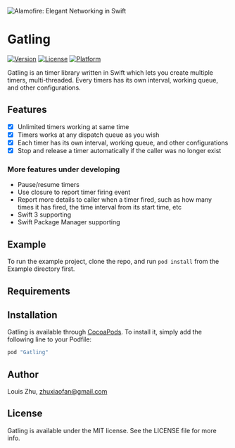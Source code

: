 ![Alamofire: Elegant Networking in Swift](https://cloud.githubusercontent.com/assets/423386/16545954/4f516910-416c-11e6-8d29-9058bc3dd58a.jpg)

# Gatling

<!--[![CI Status](http://img.shields.io/travis/Louis Zhu/Gatling.svg?style=flat)](https://travis-ci.org/Louis Zhu/Gatling)-->
[![Version](https://img.shields.io/cocoapods/v/Gatling.svg?style=flat)](http://cocoapods.org/pods/Gatling)
[![License](https://img.shields.io/cocoapods/l/Gatling.svg?style=flat)](http://cocoapods.org/pods/Gatling)
[![Platform](https://img.shields.io/cocoapods/p/Gatling.svg?style=flat)](http://cocoapods.org/pods/Gatling)

Gatling is an timer library written in Swift which lets you create multiple timers, multi-threaded. Every timers has its own interval, working queue, and other configurations.

## Features

- [x] Unlimited timers working at same time
- [x] Timers works at any dispatch queue as you wish
- [x] Each timer has its own interval, working queue, and other configurations
- [x] Stop and release a timer automatically if the caller was no longer exist

### More features under developing

- Pause/resume timers
- Use closure to report timer firing event
- Report more details to caller when a timer fired, such as how many times it has fired, the time interval from its start time, etc
- Swift 3 supporting
- Swift Package Manager supporting

## Example

To run the example project, clone the repo, and run `pod install` from the Example directory first.

## Requirements

## Installation

Gatling is available through [CocoaPods](http://cocoapods.org). To install
it, simply add the following line to your Podfile:

```ruby
pod "Gatling"
```

## Author

Louis Zhu, zhuxiaofan@gmail.com

## License

Gatling is available under the MIT license. See the LICENSE file for more info.
